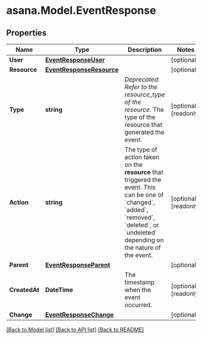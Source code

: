 
# asana.Model.EventResponse

## Properties

Name | Type | Description | Notes
------------ | ------------- | ------------- | -------------
**User** | [**EventResponseUser**](EventResponseUser.md) |  | [optional] 
**Resource** | [**EventResponseResource**](EventResponseResource.md) |  | [optional] 
**Type** | **string** | *Deprecated: Refer to the resource_type of the resource.* The type of the resource that generated the event. | [optional] [readonly] 
**Action** | **string** | The type of action taken on the **resource** that triggered the event.  This can be one of &#x60;changed&#x60;, &#x60;added&#x60;, &#x60;removed&#x60;, &#x60;deleted&#x60;, or &#x60;undeleted&#x60; depending on the nature of the event. | [optional] [readonly] 
**Parent** | [**EventResponseParent**](EventResponseParent.md) |  | [optional] 
**CreatedAt** | **DateTime** | The timestamp when the event occurred. | [optional] [readonly] 
**Change** | [**EventResponseChange**](EventResponseChange.md) |  | [optional] 

[[Back to Model list]](../README.md#documentation-for-models)
[[Back to API list]](../README.md#documentation-for-api-endpoints)
[[Back to README]](../README.md)

